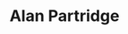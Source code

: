 ---
title: "Alan Partridge"
summary: "Fictional radio/TV presenter portrayed by British comedian Steve Coogan."
image: "alan-partridge.jpg"
---